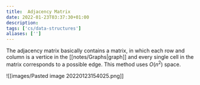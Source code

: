 ```yaml
---
title:  Adjacency Matrix
date: 2022-01-23T03:37:30+01:00
description: 
tags: ['cs/data-structures']
aliases: ['']
---
```

The adjacency matrix basically contains a matrix, in which each row and column is a vertice in the [[notes/Graphs|graph]] and every single cell in the matrix corresponds to a possible edge. This method uses $O(n^2)$ space.

![[images/Pasted image 20220123154025.png]]